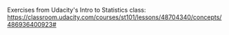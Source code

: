 Exercises from Udacity's Intro to Statistics class:
https://classroom.udacity.com/courses/st101/lessons/48704340/concepts/486936400923#
